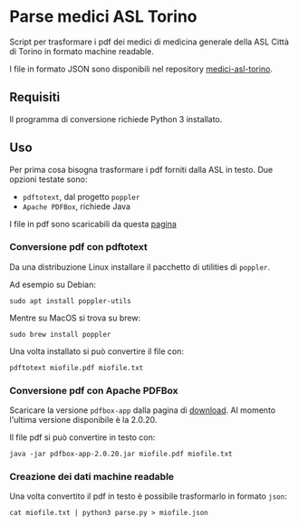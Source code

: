 # Parse medici ASL Torino

Script per trasformare i pdf dei medici di medicina generale della ASL Città di Torino in formato
machine readable.

I file in formato JSON sono disponibili nel repository [medici-asl-torino](https://github.com/xrmx/medici-asl-torino).

## Requisiti

Il programma di conversione richiede Python 3 installato.

## Uso

Per prima cosa bisogna trasformare i pdf forniti dalla ASL in testo. Due opzioni testate sono:
- `pdftotext`, dal progetto `poppler`
- `Apache PDFBox`, richiede Java

I file in pdf sono scaricabili da questa [pagina](http://www.aslcittaditorino.it/medici-di-medicina-generale-mmg-e-pediatri-di-libera-scelta-pls/)

### Conversione pdf con pdftotext

Da una distribuzione Linux installare il pacchetto di utilities di `poppler`. 

Ad esempio su Debian:

```
sudo apt install poppler-utils
```

Mentre su MacOS si trova su brew:

```
sudo brew install poppler
```

Una volta installato si può convertire il file con:

```
pdftotext miofile.pdf miofile.txt
```

### Conversione pdf con Apache PDFBox

Scaricare la versione `pdfbox-app` dalla pagina di [download](https://pdfbox.apache.org/download.cgi#20x). Al momento l'ultima versione disponibile è la 2.0.20.

Il file pdf si può convertire in testo con:

```
java -jar pdfbox-app-2.0.20.jar miofile.pdf miofile.txt
```

### Creazione dei dati machine readable

Una volta convertito il pdf in testo è possibile trasformarlo in formato `json`:

```
cat miofile.txt | python3 parse.py > miofile.json
```
